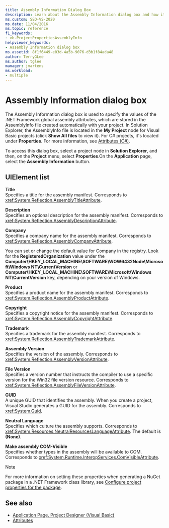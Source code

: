 ```yaml
---
title: Assembly Information Dialog Box
description: Learn about the Assembly Information dialog box and how it is used to specify the values of the .NET Framework global assembly attributes.
ms.custom: SEO-VS-2020
ms.date: 11/04/2016
ms.topic: reference
f1_keywords:
- vb.ProjectPropertiesAssemblyInfo
helpviewer_keywords:
- Assembly Information dialog box
ms.assetid: 8f1f6449-e03d-4a5b-9076-d3b1f84ada48
author: TerryGLee
ms.author: tglee
manager: jmartens
ms.workload:
- multiple
---
```

# Assembly Information dialog box

The Assembly Information dialog box is used to specify the values of the .NET Framework global assembly attributes, which are stored in the AssemblyInfo file created automatically with your project. In Solution Explorer, the AssemblyInfo file is located in the **My Project** node for Visual Basic projects (click **Show All files** to view it). For C# projects, it's located under **Properties**. For more information, see [Attributes (C#)](/dotnet/csharp/programming-guide/concepts/attributes/index).

To access this dialog box, select a project node in **Solution Explorer**, and then, on the **Project** menu, select **Properties**.On the **Application** page, select the **Assembly Information** button.

## UIElement list

**Title**\
Specifies a title for the assembly manifest. Corresponds to <xref:System.Reflection.AssemblyTitleAttribute>.

**Description**\
Specifies an optional description for the assembly manifest. Corresponds to <xref:System.Reflection.AssemblyDescriptionAttribute>.

**Company**\
Specifies a company name for the assembly manifest. Corresponds to <xref:System.Reflection.AssemblyCompanyAttribute>.

You can set or change the default value for Company in the registry. Look for the **RegisteredOrganization** value under the **Computer\HKEY_LOCAL_MACHINE\SOFTWARE\WOW6432Node\Microsoft\Windows NT\CurrentVersion** or **Computer\HKEY_LOCAL_MACHINE\SOFTWARE\Microsoft\Windows NT\CurrentVersion** key, depending on your version of Windows.

**Product**\
Specifies a product name for the assembly manifest. Corresponds to <xref:System.Reflection.AssemblyProductAttribute>.

**Copyright**\
Specifies a copyright notice for the assembly manifest. Corresponds to <xref:System.Reflection.AssemblyCopyrightAttribute>.

**Trademark**\
Specifies a trademark for the assembly manifest. Corresponds to <xref:System.Reflection.AssemblyTrademarkAttribute>.

**Assembly Version**\
Specifies the version of the assembly. Corresponds to <xref:System.Reflection.AssemblyVersionAttribute>.

**File Version**\
Specifies a version number that instructs the compiler to use a specific version for the Win32 file version resource. Corresponds to <xref:System.Reflection.AssemblyFileVersionAttribute>.

**GUID**\
A unique GUID that identifies the assembly. When you create a project, Visual Studio generates a GUID for the assembly. Corresponds to <xref:System.Guid>.

**Neutral Language**\
Specifies which culture the assembly supports. Corresponds to <xref:System.Resources.NeutralResourcesLanguageAttribute>. The default is **(None)**.

**Make assembly COM-Visible**\
Specifies whether types in the assembly will be available to COM. Corresponds to <xref:System.Runtime.InteropServices.ComVisibleAttribute>.

> [!NOTE]
> For more information on setting these properties when generating a NuGet package in a .NET Framework class library, see [Configure project properties for the package](/nuget/quickstart/create-and-publish-a-package-using-visual-studio-net-framework#configure-project-properties-for-the-package).

## See also

- [Application Page, Project Designer (Visual Basic)](../../ide/reference/application-page-project-designer-visual-basic.md)
- [Attributes](/previous-versions/z0w1kczw(v=vs.140))